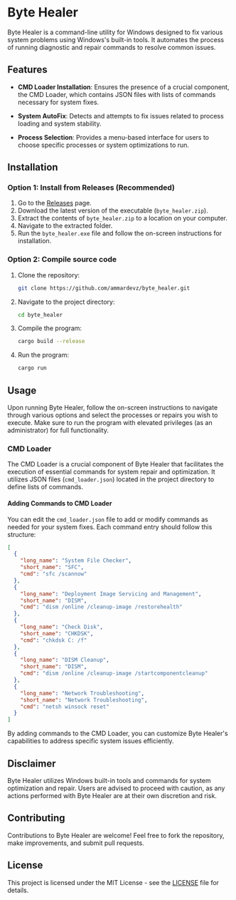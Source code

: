 # Byte Healer

Byte Healer is a command-line utility for Windows designed to fix various system problems using Windows's built-in tools. It automates the process of running diagnostic and repair commands to resolve common issues.

## Features

- **CMD Loader Installation**: Ensures the presence of a crucial component, the CMD Loader, which contains JSON files with lists of commands necessary for system fixes.

- **System AutoFix**: Detects and attempts to fix issues related to process loading and system stability.

- **Process Selection**: Provides a menu-based interface for users to choose specific processes or system optimizations to run.

## Installation

### Option 1: Install from Releases (Recommended)

1. Go to the [Releases](https://github.com/ammardevz/byte_healer/releases) page.
2. Download the latest version of the executable (`byte_healer.zip`).
3. Extract the contents of `byte_healer.zip` to a location on your computer.
4. Navigate to the extracted folder.
5. Run the `byte_healer.exe` file and follow the on-screen instructions for installation.

### Option 2: Compile source code

1. Clone the repository:
   ```bash
   git clone https://github.com/ammardevz/byte_healer.git
   ```
2. Navigate to the project directory:
   ```bash
   cd byte_healer
   ```
3. Compile the program:
   ```bash
   cargo build --release
   ```
4. Run the program:
   ```bash
   cargo run
   ```

## Usage

Upon running Byte Healer, follow the on-screen instructions to navigate through various options and select the processes or repairs you wish to execute. Make sure to run the program with elevated privileges (as an administrator) for full functionality.

### CMD Loader

The CMD Loader is a crucial component of Byte Healer that facilitates the execution of essential commands for system repair and optimization. It utilizes JSON files (`cmd_loader.json`) located in the project directory to define lists of commands.

#### Adding Commands to CMD Loader

You can edit the `cmd_loader.json` file to add or modify commands as needed for your system fixes. Each command entry should follow this structure:

```json
[
  {
    "long_name": "System File Checker",
    "short_name": "SFC",
    "cmd": "sfc /scannow"
  },
  {
    "long_name": "Deployment Image Servicing and Management",
    "short_name": "DISM",
    "cmd": "dism /online /cleanup-image /restorehealth"
  },
  {
    "long_name": "Check Disk",
    "short_name": "CHKDSK",
    "cmd": "chkdsk C: /f"
  },
  {
    "long_name": "DISM Cleanup",
    "short_name": "DISM",
    "cmd": "dism /online /cleanup-image /startcomponentcleanup"
  },
  {
    "long_name": "Network Troubleshooting",
    "short_name": "Network Troubleshooting",
    "cmd": "netsh winsock reset"
  }
]
```

By adding commands to the CMD Loader, you can customize Byte Healer's capabilities to address specific system issues efficiently.

## Disclaimer

Byte Healer utilizes Windows built-in tools and commands for system optimization and repair. Users are advised to proceed with caution, as any actions performed with Byte Healer are at their own discretion and risk.

## Contributing

Contributions to Byte Healer are welcome! Feel free to fork the repository, make improvements, and submit pull requests.

## License

This project is licensed under the MIT License - see the [LICENSE](LICENSE) file for details.
